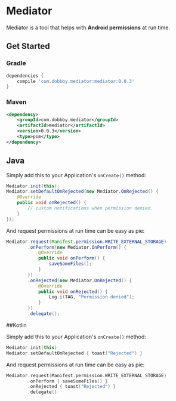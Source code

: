 # Mediator

Mediator is a tool that helps with **Android permissions** at run time.

## Get Started

### Gradle

```gradle
dependencies {
    compile 'com.dobbby.mediator:mediator:0.0.3'
}
```

### Maven

```xml
<dependency>
    <groupId>com.dobbby.mediator</groupId>
    <artifactId>mediator</artifactId>
    <version>0.0.3</version>
    <type>pom</type>
</dependency>
```

## Java

Simply add this to your Application's `onCreate()` method:

```java
Mediator.init(this);
Mediator.setDefaultOnRejected(new Mediator.OnRejected() {
    @Override
    public void onRejected() {
        // custom notifications when permission denied.
    }
});
```

And request permissions at run time can be easy as pie:

```java
Mediator.request(Manifest.permission.WRITE_EXTERNAL_STORAGE)
        .onPerform(new Mediator.OnPerform() {
            @Override
            public void onPerform() {
                saveSomeFiles();
            }
        })
        .onRejected(new Mediator.OnRejected() {
            @Override
            public void onRejected() {
                Log.i(TAG, "Permission denied");
            }
        })
        .delegate();
```

##Kotlin

Simply add this to your Application's `onCreate()` method:

```kotlin
Mediator.init(this)
Mediator.setDefaultOnRejected { toast("Rejected") }
```

And request permissions at run time can be easy as pie:

```kotlin
Mediator.request(Manifest.permission.WRITE_EXTERNAL_STORAGE)
        .onPerform { saveSomeFiles() }
        .onRejected { toast("Rejected") }
        .delegate()
```

